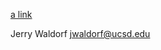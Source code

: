 [a link](file:///Users/jerrywaldorf/Documents/Classes/CSE/CSE_110/CSE_110_Projects/lab_6/wi21-cse110-lab6/index.html)

Jerry Waldorf
jwaldorf@ucsd.edu
